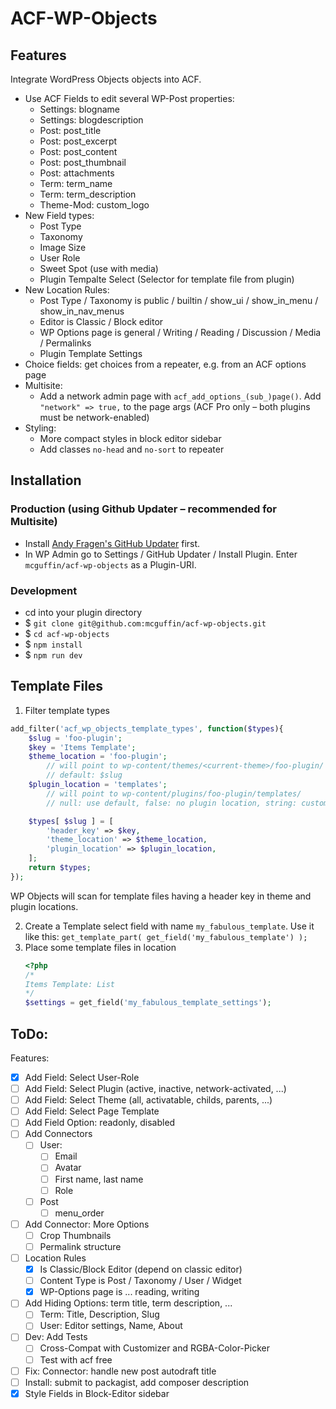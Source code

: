 ACF-WP-Objects
===============

Features
--------
Integrate WordPress Objects objects into ACF.
 - Use ACF Fields to edit several WP-Post properties:
   - Settings: blogname
   - Settings: blogdescription
   - Post: post_title
   - Post: post_excerpt
   - Post: post_content
   - Post: post_thumbnail
   - Post: attachments
   - Term: term_name
   - Term: term_description
   - Theme-Mod: custom_logo
 - New Field types:
    - Post Type
    - Taxonomy
    - Image Size
    - User Role
    - Sweet Spot (use with media)
    - Plugin Tempalte Select (Selector for template file from plugin)
 - New Location Rules:
    - Post Type / Taxonomy is public / builtin / show_ui / show_in_menu / show_in_nav_menus
    - Editor is Classic / Block editor
    - WP Options page is general / Writing / Reading / Discussion / Media / Permalinks
    - Plugin Template Settings
 - Choice fields: get choices from a repeater, e.g. from an ACF options page
 - Multisite: 
   - Add a network admin page with `acf_add_options_(sub_)page()`. Add `"network" => true,` to the page args (ACF Pro only – both plugins must be network-enabled)
 - Styling:
   - More compact styles in block editor sidebar
   - Add classes `no-head` and `no-sort` to repeater


Installation
------------

### Production (using Github Updater – recommended for Multisite)
 - Install [Andy Fragen's GitHub Updater](https://github.com/afragen/github-updater) first.
 - In WP Admin go to Settings / GitHub Updater / Install Plugin. Enter `mcguffin/acf-wp-objects` as a Plugin-URI.

### Development
 - cd into your plugin directory
 - $ `git clone git@github.com:mcguffin/acf-wp-objects.git`
 - $ `cd acf-wp-objects`
 - $ `npm install`
 - $ `npm run dev`


Template Files
--------------

1. Filter template types
```php
add_filter('acf_wp_objects_template_types', function($types){
	$slug = 'foo-plugin';
	$key = 'Items Template';
	$theme_location = 'foo-plugin';
		// will point to wp-content/themes/<current-theme>/foo-plugin/
		// default: $slug
	$plugin_location = 'templates';
		// will point to wp-content/plugins/foo-plugin/templates/
		// null: use default, false: no plugin location, string: custom location inside plugin

	$types[ $slug ] = [
		'header_key' => $key,
		'theme_location' => $theme_location,
		'plugin_location' => $plugin_location,
	];
	return $types;
});
```

WP Objects will scan for template files having a header key in theme and plugin locations.

2. Create a Template select field with name `my_fabulous_template`. 
   Use it like this: `get_template_part( get_field('my_fabulous_template') );`
3. Place some template files in location
   ```php
   <?php
   /*
   Items Template: List
   */
   $settings = get_field('my_fabulous_template_settings');
   ```



ToDo:
-----
Features:
 - [x] Add Field: Select User-Role
 - [ ] Add Field: Select Plugin (active, inactive, network-activated, ...)
 - [ ] Add Field: Select Theme (all, activatable, childs, parents, ...)
 - [ ] Add Field: Select Page Template
 - [ ] Add Field Option: readonly, disabled
 - [ ] Add Connectors
   - [ ] User:
     - [ ] Email
     - [ ] Avatar
     - [ ] First name, last name
     - [ ] Role
   - [ ] Post
     - [ ] menu_order
 - [ ] Add Connector: More Options
   - [ ] Crop Thumbnails
   - [ ] Permalink structure
 - [ ] Location Rules
   - [x] Is Classic/Block Editor (depend on classic editor)
   - [ ] Content Type is Post / Taxonomy / User / Widget
   - [x] WP-Options page is ... reading, writing 
 - [ ] Add Hiding Options: term title, term description, ...
   - [ ] Term: Title, Description, Slug
   - [ ] User: Editor settings, Name, About
 - [ ] Dev: Add Tests
   - [ ] Cross-Compat with Customizer and RGBA-Color-Picker
   - [ ] Test with acf free
 - [ ] Fix: Connector: handle new post autodraft title
 - [ ] Install: submit to packagist, add composer description
 - [x] Style Fields in Block-Editor sidebar
